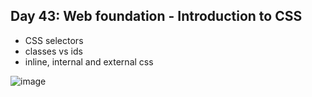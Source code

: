 ## Day 43: Web foundation - Introduction to CSS

- CSS selectors
- classes vs ids
- inline, internal and external css

![image](https://github.com/user-attachments/assets/acaeaf09-fa33-4281-8ea3-962f5a151deb)
